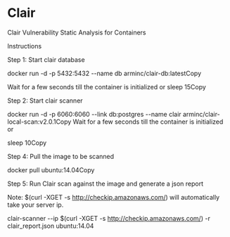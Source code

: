 # Clair
Clair
Vulnerability Static Analysis for Containers

Instructions

Step 1: Start clair database

docker run -d -p 5432:5432 --name db arminc/clair-db:latestCopy

Wait for a few seconds till the container is initialized
or
sleep 15Copy

Step 2: Start clair scanner

docker run -d -p 6060:6060 --link db:postgres --name clair arminc/clair-local-scan:v2.0.1Copy
Wait for a few seconds till the container is initialized
or

sleep 10Copy

Step 4: Pull the image to be scanned

docker pull ubuntu:14.04Copy

Step 5: Run Clair scan against the image and generate a json report

Note: $(curl -XGET -s http://checkip.amazonaws.com/) will automatically take your server ip.

clair-scanner --ip $(curl -XGET -s http://checkip.amazonaws.com/) -r clair_report.json ubuntu:14.04
